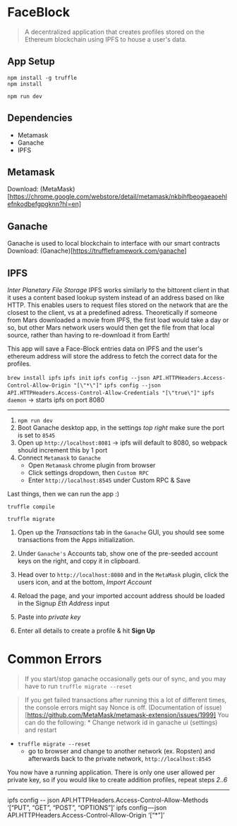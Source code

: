 # FaceBlock

> A decentralized application that creates profiles stored on the Ethereum blockchain using IPFS to house a user's data.

## App Setup

```
npm install -g truffle
npm install

npm run dev

````

## Dependencies

* Metamask
* Ganache
* IPFS

## Metamask
Download: (MetaMask)[https://chrome.google.com/webstore/detail/metamask/nkbihfbeogaeaoehlefnkodbefgpgknn?hl=en]

## Ganache
Ganache is used to local blockchain to interface with our smart contracts
Download: (Ganache)[https://truffleframework.com/ganache]


## IPFS
*Inter Planetary File Storage* IPFS works similarly to the bittorent client in that it uses a content based lookup system instead of an address based on like HTTP. This enables users to request files stored on the network that are the closest to the client, vs at a predefined adress. Theoretically if someone from Mars downloaded a movie from IPFS, the first load would take a day or so, but other Mars network users would then get the file from that local source, rather than having to re-download it from Earth!

This app will save a Face-Block entries data on IPFS and the user's ethereum address will store the address to fetch the correct data for the profiles.

`brew install ipfs`
`ipfs init`
`ipfs config --json API.HTTPHeaders.Access-Control-Allow-Origin "[\"*\"]"`
`ipfs config --json API.HTTPHeaders.Access-Control-Allow-Credentials "[\"true\"]"`
`ipfs daemon` -> starts ipfs on port 8080

----------------------

1. `npm run dev`
2. Boot Ganache desktop app, in the settings *top right* make sure the port is set to `8545`
4. Open up `http://localhost:8081` -> ipfs will default to 8080, so webpack should increment this by 1 port
5. Connect `Metamask` to `Ganache`
	* Open `Metamask` chrome plugin from browser
	* Click settings dropdown, then `Custom RPC`
	* Enter `http://localhost:8545` under Custom RPC & Save

Last things, then we can run the app :)

`truffle compile`

`truffle migrate`


1. Open up the *Transactions* tab in the `Ganache` GUI, you should see some transactions from the Apps initialization.

2. Under `Ganache's` Accounts tab, show one of the pre-seeded account keys on the right, and copy it in clipboard.

3. Head over to `http://localhost:8080` and in the `MetaMask` plugin, click the users icon, and at the bottom, *Import Account*

4. Reload the page, and your imported account address should be loaded in the Signup *Eth Address* input

5. Paste into *private key*

6. Enter all details to create a profile & hit **Sign Up**


# Common Errors

> If you start/stop ganache occasionally gets our of sync, and you may have to run `truffle migrate --reset`

> If you get failed transactions after running this a lot of different times, the console errors might say Nonce is off. (Documentation of issue)[https://github.com/MetaMask/metamask-extension/issues/1999] You can do the following: 
	* Change network id in ganache ui (settings) and restart
  * `truffle migrate --reset`
	* go to browser and change to another network (ex. Ropsten) and afterwards back to the private network, `http://localhost:8545`
	

You now have a running application. There is only one user allowed per private key, so if you would like to create addition profiles, repeat steps *2..6*

-------------------








ipfs config -- json API.HTTPHeaders.Access-Control-Allow-Methods ‘[“PUT”, “GET”, “POST”, “OPTIONS”]’
ipfs config — json API.HTTPHeaders.Access-Control-Allow-Origin ‘[“*”]’